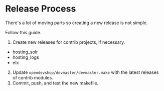 Release Process
===============

There's a lot of moving parts so creating a new release is not simple.

Follow this guide.

1. Create new releases for contrib projects, if necessary.
  - hosting_solr
  - hosting_logs
  - etc
2. Update `opendevshop/devmaster/devmaster.make` with the latest releases of contrib modules.
3. Commit, push, and test the new makefile.
 
 